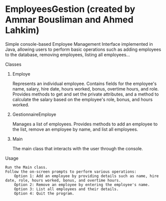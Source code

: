 # EmployeesGestion (created by Ammar Bousliman and Ahmed Lahkim)

Simple console-based Employee Management Interface implemented in Java, allowing users to perform basic operations such as adding employees to the database, removing employees, listing all employees... 


Classes
1. Employe

    Represents an individual employee.
    Contains fields for the employee's name, salary, hire date, hours worked, bonus, overtime hours, and role.
    Provides methods to get and set the private attributes, and a method to calculate the salary based on the employee's role, bonus, and hours worked.

2. GestionnaireEmploye

    Manages a list of employees.
    Provides methods to add an employee to the list, remove an employee by name, and list all employees.

3. Main

    The main class that interacts with the user through the console.

Usage

    Run the Main class.
    Follow the on-screen prompts to perform various operations:
        Option 1: Add an employee by providing details such as name, hire date, role, hours worked, bonus, and overtime hours.
        Option 2: Remove an employee by entering the employee's name.
        Option 3: List all employees and their details.
        Option 4: Quit the program.

        
